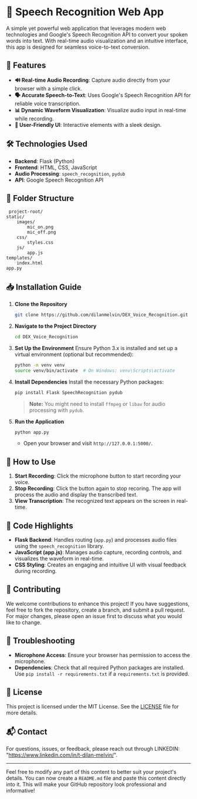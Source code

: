 # 🎤 **Speech Recognition Web App**

A simple yet powerful web application that leverages modern web technologies and Google's Speech Recognition API to convert your spoken words into text. With real-time audio visualization and an intuitive interface, this app is designed for seamless voice-to-text conversion.

## 🌟 **Features**
- **🔊 Real-time Audio Recording**: Capture audio directly from your browser with a simple click.
- **🗣️ Accurate Speech-to-Text**: Uses Google's Speech Recognition API for reliable voice transcription.
- **📊 Dynamic Waveform Visualization**: Visualize audio input in real-time while recording.
- **🎨 User-Friendly UI**: Interactive elements with a sleek design.

## 🛠️ **Technologies Used**
- **Backend**: Flask (Python)
- **Frontend**: HTML, CSS, JavaScript
- **Audio Processing**: `speech_recognition`, `pydub`
- **API**: Google Speech Recognition API

## 📂 **Folder Structure**

     project-root/
    static/
        images/
            mic_on.png
            mic_off.png
        css/
            styles.css
        js/
            app.js
    templates/
        index.html
    app.py


## 📥 **Installation Guide**

1. **Clone the Repository**
    ```bash
    git clone https://github.com/dilanmelvin/DEX_Voice_Recognition.git
    ```

2. **Navigate to the Project Directory**
    ```bash
    cd DEX_Voice_Recognition
    ```

3. **Set Up the Environment**
    Ensure Python 3.x is installed and set up a virtual environment (optional but recommended):
    ```bash
    python -m venv venv
    source venv/bin/activate  # On Windows: venv\Scripts\activate
    ```

4. **Install Dependencies**
    Install the necessary Python packages:
    ```bash
    pip install Flask SpeechRecognition pydub
    ```
    > **Note:** You might need to install `ffmpeg` or `libav` for audio processing with `pydub`.

5. **Run the Application**
    ```bash
    python app.py
    ```
    - Open your browser and visit `http://127.0.0.1:5000/`.

## 🎨 **How to Use**
1. **Start Recording**: Click the microphone button to start recording your voice.
2. **Stop Recording**: Click the button again to stop recoring. The app will process the audio and display the transcribed text.
3. **View Transcription**: The recognized text appears on the screen in real-time.

## 📝 **Code Highlights**
- **Flask Backend**: Handles routing (`app.py`) and processes audio files using the `speech_recognition` library.
- **JavaScript (app.js)**: Manages audio capture, recording controls, and visualizes the waveform in real-time.
- **CSS Styling**: Creates an engaging and intuitive UI with visual feedback during recording.

## 🤝 **Contributing**
We welcome contributions to enhance this project! If you have suggestions, feel free to fork the repository, create a branch, and submit a pull request. For major changes, please open an issue first to discuss what you would like to change.

## 🐞 **Troubleshooting**
- **Microphone Access**: Ensure your browser has permission to access the microphone.
- **Dependencies**: Check that all required Python packages are installed. Use `pip install -r requirements.txt` if a `requirements.txt` is provided.

## 📜 **License**
This project is licensed under the MIT License. See the [LICENSE](LICENSE) file for more details.

## 📬 **Contact**
For questions, issues, or feedback, please reach out through LINKEDIN: "https://www.linkedin.com/in/t-dilan-melvin/".

---

Feel free to modify any part of this content to better suit your project's details. You can now create a `README.md` file and paste this content directly into it. This will make your GitHub repository look professional and informative!
